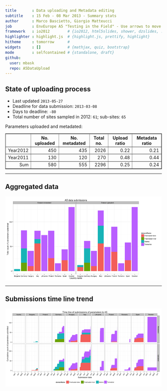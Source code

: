 ```yaml
---
title       : Data uploading and Metadata editing
subtitle    : 15 Feb - 08 Mar 2013 - Summary stats
author      : Marco Bascietto, Giorgio Matteucci
job         : EnvEurope A5 "Testing in the Field" - Use arrows to move between slides
framework   : io2012        # {io2012, html5slides, shower, dzslides, ...}
highlighter : highlight.js  # {highlight.js, prettify, highlight}
hitheme     : tomorrow      # 
widgets     : []            # {mathjax, quiz, bootstrap}
mode        : selfcontained # {standalone, draft}
github:
  user: mbask
  repo: A5DataUpload
---
```













## State of uploading process

* Last updated ``2013-05-27``
* Deadline for data submission: `2013-03-08`
* Days to deadline: ``-80``
* Total number of sites sampled in 2012: ``61``; sub-sites: ``65``

Parameters uploaded and metadated:
<!-- html table generated in R 3.0.1 by xtable 1.7-1 package -->
<!-- Mon May 27 12:15:52 2013 -->
<TABLE border=1>
<TR> <TH>  </TH> <TH> No. uploaded </TH> <TH> No. metadated </TH> <TH> Total no. </TH> <TH> Upload ratio </TH> <TH> Metadata ratio </TH>  </TR>
  <TR> <TD align="right"> Year2012 </TD> <TD align="right"> 450 </TD> <TD align="right"> 435 </TD> <TD align="right"> 2026 </TD> <TD align="right"> 0.22 </TD> <TD align="right"> 0.21 </TD> </TR>
  <TR> <TD align="right"> Year2011 </TD> <TD align="right"> 130 </TD> <TD align="right"> 120 </TD> <TD align="right"> 270 </TD> <TD align="right"> 0.48 </TD> <TD align="right"> 0.44 </TD> </TR>
  <TR> <TD align="right"> Sum </TD> <TD align="right"> 580 </TD> <TD align="right"> 555 </TD> <TD align="right"> 2296 </TD> <TD align="right"> 0.25 </TD> <TD align="right"> 0.24 </TD> </TR>
   </TABLE>





---

## Aggregated data

![plot of chunk aggrDataByDomain](figure/A5DAMU-1aggrDataByDomain.png) 


---

## Submissions time line trend
 

![plot of chunk timeLineChart](figure/A5DAMU-1timeLineChart.png) 







